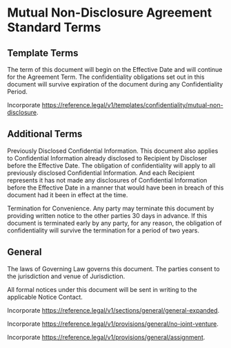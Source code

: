 # Mutual Non-Disclosure Agreement Standard Terms
<!-- 
## Form

The parties want to disclose to each other Confidential Information for the Purpose defined below.  The parties agree:

* "**Purpose**": `Evaluating a potential business relationship between the parties.`
* "**Effective Date**": `January 1, 2022`
* "**Agreement Term**": `2 years`
* "**Confidentiality Period**": `3 years from Effective Date, perpetual for trade secrets`
* "**Governing Law**": `Province of British Columbia, Canada`
* "**Jurisdiction**": `Province of British Columbia, Canada` -->

## Template Terms

The term of this document will begin on the Effective Date and will continue for the Agreement Term.  The confidentiality obligations set out in this document will survive expiration of the document during any Confidentiality Period.

Incorporate <https://reference.legal/v1/templates/confidentiality/mutual-non-disclosure>.

## Additional Terms

Previously Disclosed Confidential Information.  This document also applies to Confidential Information already disclosed to Recipient by Discloser before the Effective Date.  The obligation of confidentiality will apply to all previously disclosed Confidential Information.  And each Recipient represents it has not made any disclosures of Confidential Information before the Effective Date in a manner that would have been in breach of this document had it been in effect at the time.

Termination for Convenience.  Any party may terminate this document by providing written notice to the other parties 30 days in advance.  If this document is terminated early by any party, for any reason, the obligation of confidentiality will survive the termination for a period of two years.

## General

The laws of Governing Law governs this document.  The parties consent to the jurisdiction and venue of Jurisdiction.

All formal notices under this document will be sent in writing to the applicable Notice Contact.

Incorporate <https://reference.legal/v1/sections/general/general-expanded>.

Incorporate <https://reference.legal/v1/provisions/general/no-joint-venture>.

Incorporate <https://reference.legal/v1/provisions/general/assignment>.